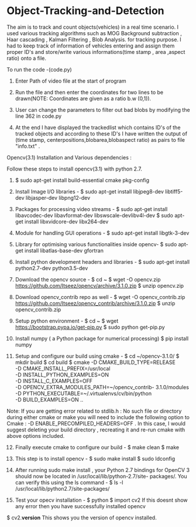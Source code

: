 # Object-Tracking-and-Detection

The aim is to track and count objects(vehicles) in a real time scenario. I used various tracking algorithms such as MOG Background subtraction , Haar cascading , Kalman Filtering , Blob Analysis. for tracking purpose. I had to keep track of information of vehicles entering and assign them proper ID's and store/write various informations(time stamp , area ,aspect ratio) onto a file.


To run the code -(code.py)

1) Enter Path of video file at the start of program

2) Run the file and then enter the coordinates for two lines to be drawn(NOTE: Coordinates are given as a ratio b.w (0,1)).

3) User can change the parameters to filter out bad blobs by modifying the line 362 in code.py

4) At the end I have displayed the trackedlist which contains ID's of the tracked objects and according to these ID's 
   I have written the output of (time stamp, centerpositions,blobarea,blobaspect ratio) as pairs to file "info.txt" .
  


Opencv(3.1) Installation and Various dependencies :

Follow these steps to install opencv(3.1) with python 2.7.

1) $ sudo apt-get install build-essential cmake pkg-config


2) Install Image I/O libraries -
$ sudo apt-get install libjpeg8-dev libtiff5-dev libjasper-dev libpng12-dev


3) Packages for processing video streams -
$ sudo apt-get install libavcodec-dev libavformat-dev libswscale-devlibv4l-dev
$ sudo apt-get install libxvidcore-dev libx264-dev


4) Module for handling GUI operations -
$ sudo apt-get install libgtk-3-dev


5) Library for optimising various functionalities inside opencv-
$ sudo apt-get install libatlas-base-dev gfortran


6) Install python development headers and libraries -
$ sudo apt-get install python2.7-dev python3.5-dev


7) Download the opencv source -
$ cd ~
$ wget -O opencv.zip
https://github.com/Itseez/opencv/archive/3.1.0.zip
$ unzip opencv.zip


8) Download opencv_contrib repo as well -
$ wget -O opencv_contrib.zip https://github.com/Itseez/opencv_contrib/archive/3.1.0.zip
$ unzip opencv_contrib.zip


9) Setup python environment -
$ cd ~
$ wget https://bootstrap.pypa.io/get-pip.py
$ sudo python get-pip.py


10) Install numpy ( a Python package for numerical processing)
$ pip install numpy


11) Setup and configure our build using cmake -
$ cd ~/opencv-3.1.0/
$ mkdir build
$ cd build
$ cmake -D CMAKE_BUILD_TYPE=RELEASE \
-D CMAKE_INSTALL_PREFIX=/usr/local \
-D INSTALL_PYTHON_EXAMPLES=ON \
-D INSTALL_C_EXAMPLES=OFF \
-D OPENCV_EXTRA_MODULES_PATH=~/opencv_contrib-
3.1.0/modules \
-D PYTHON_EXECUTABLE=~/.virtualenvs/cv/bin/python \
-D BUILD_EXAMPLES=ON ..

Note: If you are getting error related to stdlib.h : No such file or directory
during either cmake or make you will need to include the following option
to Cmake :
-D ENABLE_PRECOMPILED_HEADERS=OFF . In this case, I would suggest
deleting your build directory , recreating it and re-run cmake with above
options included.


12) Finally execute cmake to configure our build -
$ make clean
$ make


13) This step is to install opencv -
$ sudo make install
$ sudo ldconfig


14) After running sudo make install , your Python 2.7 bindings for OpenCV 3 should now be located in /usr/local/lib/python-2.7/site- packages/. You can verify this using the ls command -
$ ls -l /usr/local/lib/python2.7/site-packages/


15) Test your opecv installation -
$ python
$ import cv2
If this doesnt show any error then you have successfully installed opencv

$ cv2.__version__
This shows you the version of opencv installed.
